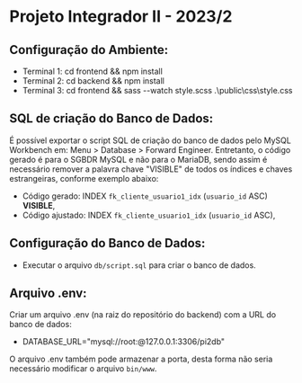 # Projeto Integrador II - 2023/2

## Configuração do Ambiente:
- Terminal 1: cd frontend && npm install 
- Terminal 2: cd backend && npm install
- Terminal 3: cd frontend && sass --watch style.scss .\public\css\style.css  

## SQL de criação do Banco de Dados:
É possível exportar o script SQL de criação do banco de dados pelo MySQL Workbench em: Menu > Database > Forward Engineer. Entretanto, o código gerado é para o SGBDR MySQL e não para o MariaDB, sendo assim é necessário remover a palavra chave "VISIBLE" de todos os índices e chaves estrangeiras, conforme exemplo abaixo:
- Código gerado: INDEX `fk_cliente_usuario1_idx` (`usuario_id` ASC) **VISIBLE**,
- Código ajustado: INDEX `fk_cliente_usuario1_idx` (`usuario_id` ASC),

## Configuração do Banco de Dados:
- Executar o arquivo `db/script.sql` para criar o banco de dados.

## Arquivo .env:
Criar um arquivo .env (na raiz do repositório do backend) com a URL do banco de dados:
- DATABASE_URL="mysql://root:@127.0.0.1:3306/pi2db"

O arquivo .env também pode armazenar a porta, desta forma não seria necessário modificar o arquivo `bin/www`.
